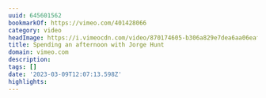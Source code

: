 ```yaml
---
uuid: 645601562
bookmarkOf: https://vimeo.com/401428066
category: video
headImage: https://i.vimeocdn.com/video/870174605-b306a829e7dea6aa06eaf6b9dd54c20137a224c845a03e8944743cf8e1956eb1-d_295x166
title: Spending an afternoon with Jorge Hunt
domain: vimeo.com
description: 
tags: []
date: '2023-03-09T12:07:13.598Z'
highlights: 
---
```




